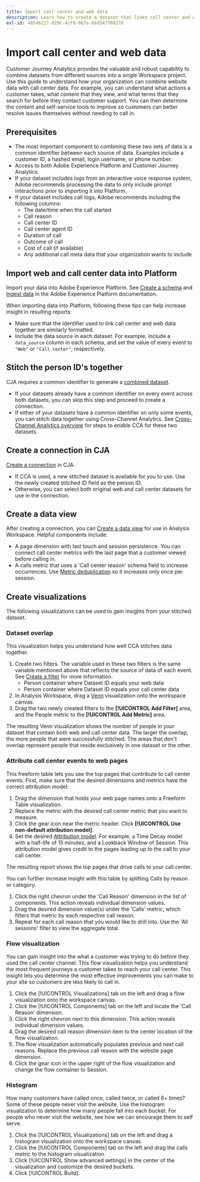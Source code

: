 ```yaml
---
title: Import call center and web data
description: Learn how to create a dataset that links call center and website data.
exl-id: 48546227-029c-4cf9-9b7e-66d547769270
---
```

# Import call center and web data

Customer Journey Analytics provides the valuable and robust capability to combine datasets from different sources into a single Workspace project. Use this guide to understand how your organization can combine website data with call center data. For example, you can understand what actions a customer takes, what content that they view, and what terms that they search for before they contact customer support. You can then determine the content and self-service tools to improve so customers can better resolve issues themselves without needing to call in.

## Prerequisites

* The most important component to combining these two sets of data is a common identifier between each source of data. Examples include a customer ID, a hashed email, login username, or phone number.
* Access to both Adobe Experience Platform and Customer Journey Analytics
* If your dataset includes logs from an interactive voice response system, Adobe recommends processing the data to only include prompt interactions prior to importing it into Platform.
* If your dataset includes call logs, Adobe recommends including the following columns:
  * The date/time when the call started
  * Call reason
  * Call center ID
  * Call center agent ID
  * Duration of call
  * Outcome of call
  * Cost of call (if available)
  * Any additional call meta data that your organization wants to include

## Import web and call center data into Platform

Import your data into Adobe Experience Platform. See [Create a schema](https://experienceleague.adobe.com/docs/experience-platform/xdm/tutorials/create-schema-ui.html) and [Ingest data](https://experienceleague.adobe.com/docs/experience-platform/ingestion/home.html) in the Adobe Experience Platform documentation.

When importing data into Platform, following these tips can help increase insight in resulting reports:

* Make sure that the identifier used to link call center and web data together are similarly formatted.
* Include the data source in each dataset. For example, include a `data_source` column in each schema, and set the value of every event to `"Web"` or `"Call center"`, respectively. <!--mapper-->

## Stitch the person ID's together

CJA requires a common identifier to generate a [combined dataset](../connections/combined-dataset.md).

* If your datasets already have a common identifier on every event across both datasets, you can skip this step and proceed to create a connection.
* If either of your datasets have a common identifier on only some events, you can stitch data together using Cross-Channel Analytics. See [Cross-Channel Analytics overview](/help/connections/cca/overview.md) for steps to enable CCA for these two datasets.

## Create a connection in CJA

[Create a connection](/help/connections/create-connection.md) in CJA.

* If CCA is used, a new stitched dataset is available for you to use. Use the newly created stitched ID field as the person ID.
* Otherwise, you can select both original web and call center datasets for use in the connection.

## Create a data view

After creating a connection, you can [Create a data view](/help/data-views/create-dataview.md) for use in Analysis Workspace. Helpful components include:

* A page dimension with last touch and session persistence. You can connect call center metrics with the last page that a customer viewed before calling in.
* A calls metric that uses a 'Call center reason' schema field to increase occurrences. Use [Metric deduplication](/help/data-views/component-settings/metric-deduplication.md) so it increases only once per session.

## Create visualizations

The following visualizations can be used to gain insights from your stitched dataset.

### Dataset overlap

This visualization helps you understand how well CCA stitches data together.

1. Create two filters. The variable used in these two filters is the same variable mentioned above that reflects the source of data of each event. See [Create a filter](/help/components/filters/create-filters.md) for more information.
   * Person container where Dataset ID equals your web data
   * Person container where Dataset ID equals your call center data
2. In Analysis Workspace, drag a [Venn](/help/analysis-workspace/visualizations/venn.md) visualization onto the workspace canvas.
3. Drag the two newly created filters to the **[!UICONTROL Add Filter]** area, and the People metric to the **[!UICONTROL Add Metric]** area.

The resulting Venn visualization shows the number of people in your dataset that contain both web and call center data. The larger the overlap, the more people that were successfully stitched. The areas that don't overlap represent people that reside exclusively in one dataset or the other.

### Attribute call center events to web pages

This freeform table lets you see the top pages that contribute to call center events. First, make sure that the desired dimensions and metrics have the correct attribution model:

1. Drag the dimension that holds your web page names onto a Freeform Table visualization.
1. Replace the metric with the desired call center metric that you want to measure.
1. Click the gear icon near the metric header. Click **[!UICONTROL Use non-default attribution model]**.
1. Set the desired [Attribution model](/help/data-views/configure-dataviews.md#Attribution-model). For example, a Time Decay model with a half-life of 15 minutes, and a Lookback Window of Session. This attribution model gives credit to the pages leading up to the call to your call center.

The resulting report shows the top pages that drive calls to your call center. <!-- use case behind what we use these pages for -->

<!-- Complement with donut visualization -->

You can further increase insight with this table by splitting Calls by reason or category.

1. Click the right chevron under the 'Call Reason' dimension in the list of components. This action reveals individual dimension values.
2. Drag the desired dimension value(s) under the 'Calls' metric, which filters that metric by each respective call reason.
3. Repeat for each call reason that you would like to drill into. Use the 'All sessions' filter to view the aggregate total.

<!-- screenshot -->

### Flow visualization

You can gain insight into the what a customer was trying to do before they used the call center channel. This flow visualization helps you understand the most frequent journeys a customer takes to reach your call center. This insight lets you determine the most effective improvements you can make to your site so customers are less likely to call in.

1. Click the [!UICONTROL Visualizations] tab on the left and drag a flow visualization onto the workspace canvas.
2. Click the [!UICONTROL Components] tab on the left and locate the 'Call Reason' dimension.
3. Click the right chevron next to this dimension. This action reveals individual dimension values.
4. Drag the desired call reason dimension item to the center location of the flow visualization.
5. The flow visualization automatically populates previous and next call reasons. Replace the previous call reason with the website page dimension.
6. Click the gear icon in the upper right of the flow visualization and change the flow container to Session.

### Histogram

How many customers have called once, called twice, or called 6+ times? Some of these people never visit the website. Use the histogram visualization to determine how many people fall into each bucket. For people who never visit the website, see how we can encourage them to self serve.

1. Click the [!UICONTROL Visualizations] tab on the left and drag a histogram visualization onto the workspace canvas.
2. Click the [!UICONTROL Components] tab on the left and drag the calls metric to the histogram visualization.
3. Click [!UICONTROL Show advanced settings] in the center of the visualization and customize the desired buckets.
4. Click [!UICONTROL Build].

<!--
### Web to call, call to web

### Fallout

Fallout sessions - session

All sessions > page views metric > calls metric

All sessions > calls metric > page views

Orrr we could also use dataset ID

step 1: all sessions
step 2: 


### Site sections that result in a call within 30 minutes

Slide 4

Create a bunch of filters - facets to their business. Filters were used because they didn't have all of these in the same dimension, so they could create everything in this report as a single dimension (really filters)

wanted to understand when someone interacts with a facet, whats the highest percentage of people that abandon that channel to call them. not from volume perspective, but percentage perspective.

use sequential filters, but you lose the ability to use attribution IQ

## What to do when you've found insight -->
